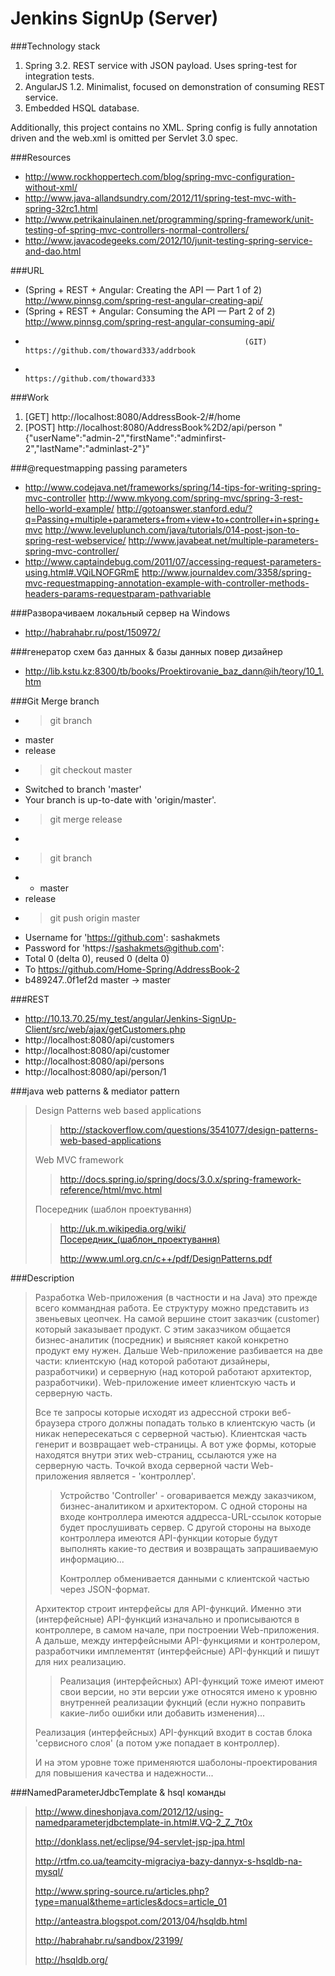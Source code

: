 Jenkins SignUp (Server)
========

###Technology stack

1. Spring 3.2. REST service with JSON payload. Uses spring-test for integration tests.
1. AngularJS 1.2. Minimalist, focused on demonstration of consuming REST service.
1. Embedded HSQL database.

Additionally, this project contains no XML. Spring config is fully annotation driven and the web.xml is omitted per Servlet 3.0 spec.

###Resources

* http://www.rockhoppertech.com/blog/spring-mvc-configuration-without-xml/
* http://www.java-allandsundry.com/2012/11/spring-test-mvc-with-spring-32rc1.html
* http://www.petrikainulainen.net/programming/spring-framework/unit-testing-of-spring-mvc-controllers-normal-controllers/
* http://www.javacodegeeks.com/2012/10/junit-testing-spring-service-and-dao.html


###URL

*  (Spring + REST + Angular: Creating the API — Part 1 of 2) http://www.pinnsg.com/spring-rest-angular-creating-api/
* (Spring + REST + Angular: Consuming the API — Part 2 of 2) http://www.pinnsg.com/spring-rest-angular-consuming-api/
*                                                      (GIT) https://github.com/thoward333/addrbook
*                                                            https://github.com/thoward333


###Work

1.  [GET] http://localhost:8080/AddressBook-2/#/home
2. [POST] http://localhost:8080/AddressBook%2D2/api/person
          "{"userName":"admin-2","firstName":"adminfirst-2","lastName":"adminlast-2"}"


###@requestmapping passing parameters

* http://www.codejava.net/frameworks/spring/14-tips-for-writing-spring-mvc-controller
http://www.mkyong.com/spring-mvc/spring-3-rest-hello-world-example/
http://gotoanswer.stanford.edu/?q=Passing+multiple+parameters+from+view+to+controller+in+spring+mvc
http://www.leveluplunch.com/java/tutorials/014-post-json-to-spring-rest-webservice/
http://www.javabeat.net/multiple-parameters-spring-mvc-controller/
* http://www.captaindebug.com/2011/07/accessing-request-parameters-using.html#.VQiLNOFGRmE
http://www.journaldev.com/3358/spring-mvc-requestmapping-annotation-example-with-controller-methods-headers-params-requestparam-pathvariable


###Разворачиваем локальный сервер на Windows

- http://habrahabr.ru/post/150972/


###генератор схем баз данных & базы данных повер дизайнер

- http://lib.kstu.kz:8300/tb/books/Proektirovanie_baz_dann@ih/teory/10_1.htm


###Git Merge branch

* > git branch
*   master
*   release
* > git checkout master
*   Switched to branch 'master'
*   Your branch is up-to-date with 'origin/master'.
* > git merge release
*
* > git branch
* * master
*   release
* > git push origin master
* Username for 'https://github.com': sashakmets
* Password for 'https://sashakmets@github.com':
* Total 0 (delta 0), reused 0 (delta 0)
* To https://github.com/Home-Spring/AddressBook-2
*   b489247..0f1ef2d  master -> master


###REST

* http://10.13.70.25/my_test/angular/Jenkins-SignUp-Client/src/web/ajax/getCustomers.php
* http://localhost:8080/api/customers
* http://localhost:8080/api/customer
* http://localhost:8080/api/persons
* http://localhost:8080/api/person/1


###java web patterns & mediator pattern

> Design Patterns web based applications
>> http://stackoverflow.com/questions/3541077/design-patterns-web-based-applications
>
> Web MVC framework
>> http://docs.spring.io/spring/docs/3.0.x/spring-framework-reference/html/mvc.html
>
> Посередник (шаблон проектування)
>> http://uk.m.wikipedia.org/wiki/Посередник_(шаблон_проектування)
>>
>> http://www.uml.org.cn/c++/pdf/DesignPatterns.pdf


###Description

> Разработка Web-приложения (в частности и на Java) это прежде всего коммандная работа. Ее структуру можно представить из звеньевых цеопчек.
> На самой вершине стоит заказчик (customer) который заказывает продукт.
> С этим заказчиком общается бизнес-аналитик (посредник) и выясняет какой конкретно продукт ему нужен.
> Дальше Web-приложение разбивается на две части: клиентскую (над которой работают дизайнеры, разработчики) и серверную (над которой работают архитектор, разработчики).
> Web-приложение имеет клиентскую часть и серверную часть.
>
> Все те запросы которые исходят из адрессной строки веб-браузера строго должны попадать только в клиентскую часть (и никак непересекаться с серверной частью).
> Клиентская часть генерит и возвращает web-страницы.
> А вот уже формы, которые находятся внутри этих web-страниц, ссылаются уже на серверную часть.
> Точкой входа серверной части Web-приложения является - 'контроллер'.
>> Устройство 'Controller' - оговаривается между заказчиком, бизнес-аналитиком и архитектором. С одной стороны на входе контроллера имеются аддресса-URL-ссылок которые будет прослушивать сервер.
> С другой стороны на выходе контроллера имеются API-функции которые будут выполнять какие-то дествия и возвращать запрашиваемую информацию...
>>
>> Контроллер обменивается данными с клиентской частью через JSON-формат.
>
> Архитектор строит интерфейсы для API-функций.
> Именно эти (интерфейсные) API-функций изначально и прописываются в контроллере, в самом начале, при построении Web-приложения.
> А дальше, между интерфейсными API-функциями и контролером, разработчики имплементят (интерфейсные) API-функций и пишут для них реализацию.
>
>> Реализация (интерфейсных) API-функций тоже имеют имеют свои версии, но эти версии уже относятся имено к уровню внутренней реализации фукнций (если нужно поправить какие-либо ошибки или добавить изменения)...
>
> Реализация (интерфейсных) API-функций входит в состав блока 'сервисного слоя' (а потом уже попадает в контроллер).
>
> И на этом уровне тоже применяются шаболоны-проектирования для повышения качества и надежности...


###NamedParameterJdbcTemplate & hsql команды
> http://www.dineshonjava.com/2012/12/using-namedparameterjdbctemplate-in.html#.VQ-2_Z_7t0x
>
> http://donklass.net/eclipse/94-servlet-jsp-jpa.html
>
> http://rtfm.co.ua/teamcity-migraciya-bazy-dannyx-s-hsqldb-na-mysql/
>
> http://www.spring-source.ru/articles.php?type=manual&theme=articles&docs=article_01
>
> http://anteastra.blogspot.com/2013/04/hsqldb.html
>
> http://habrahabr.ru/sandbox/23199/
>
> http://hsqldb.org/


